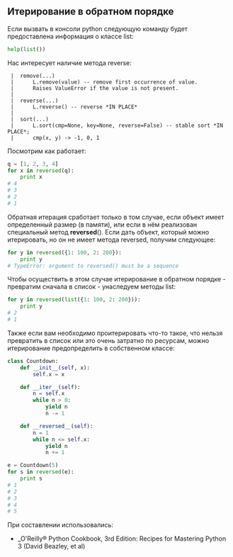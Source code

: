 ## Итерирование в обратном порядке

Если вызвать в консоли python следующую команду будет предоставлена информация о классе list:

```python
help(list())
```

Нас интересует наличие метода reverse:

```
 |  remove(...)
 |      L.remove(value) -- remove first occurrence of value.
 |      Raises ValueError if the value is not present.
 |
 |  reverse(...)
 |      L.reverse() -- reverse *IN PLACE*
 |
 |  sort(...)
 |      L.sort(cmp=None, key=None, reverse=False) -- stable sort *IN PLACE*;
 |      cmp(x, y) -> -1, 0, 1
```

Посмотрим как работает:

```python
q = [1, 2, 3, 4]
for x in reversed(q):
    print x
# 4
# 3
# 2
# 1
```
Обратная итерация сработает только в том случае, если объект имеет определенный размер (в памяти), или если в нём реализован специальный метод __reversed__(). Если дать объект, который можно итерировать, но он не имеет метода reversed, получим следующее:

```python
for y in reversed({1: 100, 2: 200}):
    print y
# TypeError: argument to reversed() must be a sequence
```

Чтобы осуществить в этом случае итерирование в обратном порядке - превратим сначала в список - унаследуем методы list:

```python
for y in reversed(list({1: 100, 2: 200})):
    print y
# 2
# 1
```

Также если вам необходимо проитерировать что-то такое, что нельзя превратить в список или это очень затратно по ресурсам, можно итерирование предопределить в собственном классе:

```python
class Countdown:
    def __init__(self, x):
        self.x = x

    def __iter__(self):
        n = self.x
        while n > 0:
            yield n
            n -= 1

    def __reversed__(self):
        n = 1
        while n <= self.x:
            yield n
            n += 1

e = Countdown(5)
for s in reversed(e):
    print s
# 1
# 2
# 3
# 4
# 5
```
При составлении использовались:

* _O'Reilly® Python Cookbook, 3rd Edition: Recipes for Mastering Python 3 (David Beazley, et al)
